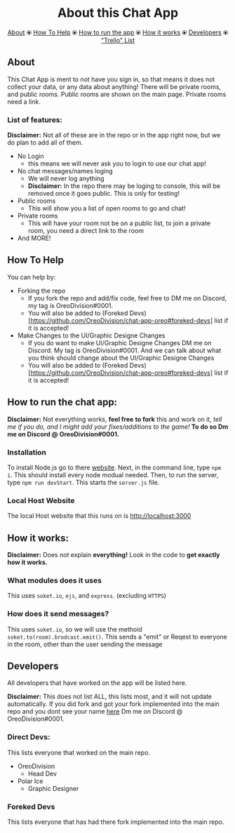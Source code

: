 <h1 align="center">About this Chat App</h1>
<p align="center"><a href="https://github.com/OreoDivision/chat-app-oreo#about">About</a> ⦿ <a href="https://github.com/OreoDivision/chat-app-oreo#how-to-help">How To Help</a> ⦿ <a href="https://github.com/OreoDivision/chat-app-oreo#installation">How to run the app</a> ⦿ <a href="https://github.com/OreoDivision/chat-app-oreo#how-it-works">How it works</a> ⦿ <a href="https://github.com/OreoDivision/chat-app-oreo#developers">Developers</a> ⦿ <a href="https://www.taskade.com/d/AjDQGcMqEVdw6EgX?share=view&view=YoqcbUwQAhDyyZ7d" target="_blank">"Trello" List</a></p>

## About
This Chat App is ment to not have you sign in, so that means it does not collect your data, or any data about anything! There will be private rooms, and public rooms. Public rooms are shown on the main page. Private rooms need a link.

### List of features:
**Disclaimer:** Not all of these are in the repo or in the app right now, but we do plan to add all of them.
* No Login
	* this means we will never ask you to login to use our chat app!
* No chat messages/names loging
	* We will never log anything
	* **Disclaimer:** In the repo there may be loging to console, this will be removed once it goes public. This is only for testing!
* Public rooms
	* This will show you a list of open rooms to go and chat!
* Private rooms
	* This will have your room not be on a public list, to join a private room, you need a direct link to the room
* And MORE!

## How To Help
You can help by:
* Forking the repo
	* If you fork the repo and add/fix code, feel free to DM me on Discord, my tag is OreoDivision#0001.
	* You will also be added to (Foreked Devs)[https://github.com/OreoDivision/chat-app-oreo#foreked-devs] list if it is accepted! 
* Make Changes to the UI/Graphic Designe Changes
	* If you do want to make UI/Graphic Designe Changes DM me on Discord. My tag is OreoDivision#0001. And we can talk about what you think should change about the UI/Graphic Designe Changes
	* You will also be added to (Foreked Devs)[https://github.com/OreoDivision/chat-app-oreo#foreked-devs] list if it is accepted! 

## How to run the chat app:
**Disclaimer:** Not everything works, __feel free__ **to fork** this and work on it, *tell me if you do, and I might add your fixes/additions to the game!* **To do so Dm me on Discord @ OreoDivision#0001.**
### Installation
To install Node.js go to there [website](https://nodejs.org/en/).
Next, in the command line, type `npm i`. This should install every node modual needed.
Then, to run the server, type `npm run devStart`. This starts the `server.js` file.

### Local Host Website
The local Host website that this runs on is [http://localhost:3000](http://localhost:3000)

## How it works:
**Disclaimer:** Does *not* explain __everything!__ Look in the code to **get exactly how it works.**
### What modules does it uses
This uses `soket.io`, `ejs`, and `express`. (excluding `HTTPS`)
### How does it send messages?
This uses `soket.io`, so we will use the methoid `soket.to(room).brodcast.emit()`. This sends a "emit" or Reqest to everyone in the room, other than the user sending the message 

## Developers
All developers that have worked on the app will be listed here.

**Disclaimer:** This does not list ALL, this lists most, and it will not update automatically. If you did fork and got your fork implemented into the main repo and you dont see your name [here](https://github.com/OreoDivision/chat-app-oreo#foreked-devs) Dm me on Discord @ OreoDivision#0001.

### Direct Devs:
This lists everyone that worked on the main repo.
* OreoDivision
	* Head Dev
* Polar Ice
	* Graphic Designer

### Foreked Devs
This lists everyone that has had there fork implemented into the main repo.